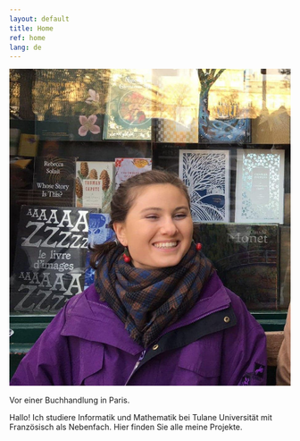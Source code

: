 ```yaml
---
layout: default
title: Home
ref: home
lang: de
---
```


<div class="profile">
<img src="files/profiles/library_laugh.jpg">
<p class="piclabel">Vor einer Buchhandlung in Paris.</p>
</div>

Hallo! Ich studiere Informatik und Mathematik bei Tulane Universität mit Französisch als Nebenfach. Hier finden Sie alle meine Projekte.
